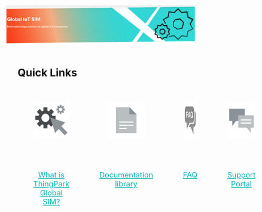 <html>
    <style>
        .grid-container {
          display: grid;
            grid-template-columns: auto auto auto auto;
            padding: 2px;
        }
        .textColorStyle{
            color: #00b3b1;
            text-decoration: underline;
        }
        .grid-item {
            padding: 40px;
            font-size: 20px;
            text-align: center;
        }
    </style>
    <div style="width: auto;">
        <img src="./images/Main-image.jpg" style="margin-left: -30px;" />
    </div>
    </br>
    <h1>Quick Links</h1> 
    <div class="grid-container">
        <div class="grid-item">
            <img src="./images/roue-dentee.png" style="width: 100px;height: 100px;" />
        </div>
        <div class="grid-item">
            <img src="./images/Icon-PDFs.png" style="width: 100px;height: 100px;" />
        </div>
        <div class="grid-item">
            <img src="./images/FAQbig.png" style="width: 100px;height: 100px;" />
        </div>
        <div class="grid-item">
            <img src="./images/Icon-Forum.png" style="width: 100px;height: 100px;" />
        </div>
        <div class="grid-item">
            <a href="/thingpark-global-sim/B-Feature-Topics/TP-Global-Sim_C/Overview" class="textColorStyle" >What is ThingPark Global SIM?</a>
        </div>
        <div class="grid-item">
            <a href="/D-Reference/DocLibrary_R/" class="textColorStyle">Documentation library</a>
        </div>
        <div class="grid-item">
            <a href="/thingpark-global-sim/D-Reference/FAQ_R/" class="textColorStyle" >FAQ</a>
        </div>
        <div class="grid-item">
            <a href="https://forms.office.com/Pages/ResponsePage.aspx?id=gCAXKRAf30SQ8u1TcLIAq29TSlU_bqhCs9niKVwlVPtUOExQTUlIN09ISFBRSlQ3V01KSlgyNjYyRS4u" class="textColorStyle">Support Portal</a>
        </div>
    </div>
</html>